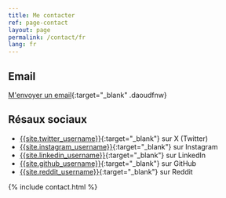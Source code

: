 ```yaml
---
title: Me contacter
ref: page-contact
layout: page
permalink: /contact/fr
lang: fr
---
```


## Email

<i class="fa-solid fa-envelope"></i> [M'envoyer un email](mailto:notmymail@gmail.com){:target="_blank" .daoudfnw}

## Résaux sociaux

- [{{site.twitter_username}}](https://twitter.com/{{site.twitter_username}}){:target="_blank"} sur X (Twitter) <i class="fa-brands fa-x-twitter"></i>  
- [{{site.instagram_username}}](https://www.instagram.com/{{site.instagram_username}}){:target="_blank"} sur Instagram <i class="fa-brands fa-instagram"></i>  
- [{{site.linkedin_username}}](https://www.linkedin.com/in/{{site.linkedin_username}}){:target="_blank"} sur LinkedIn <i class="fa-brands fa-linkedin"></i>  
- [{{site.github_username}}](https://github.com/{{site.github_username}}){:target="_blank"} sur GitHub <i class="fa-brands fa-github"></i>  
- [{{site.reddit_username}}](https://www.reddit.com/user/{{site.reddit_username}}){:target="_blank"} sur Reddit <i class="fa-brands fa-reddit"></i>

{% include contact.html %}
